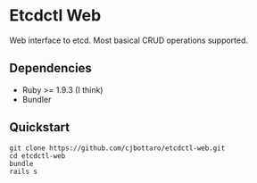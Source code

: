 # Etcdctl Web

Web interface to etcd. Most basical CRUD operations supported.

## Dependencies

* Ruby >= 1.9.3 (I think)
* Bundler

## Quickstart

```
git clone https://github.com/cjbottaro/etcdctl-web.git
cd etcdctl-web
bundle
rails s
```
